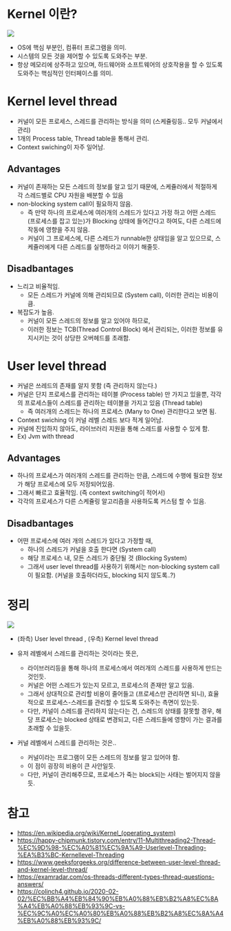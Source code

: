 # Kernel 이란?
![](https://upload.wikimedia.org/wikipedia/commons/thumb/8/8f/Kernel_Layout.svg/400px-Kernel_Layout.svg.png)

- OS에 핵심 부분인, 컴퓨터 프로그램을 의미.
- 시스템의 모든 것을 제어할 수 있도록 도와주는 부분.
- 항상 메모리에 상주하고 있으며, 하드웨어와 소프트웨어의 상호작용을 할 수 있도록 도와주는 핵심적인 인터페이스를 의미.

# Kernel level thread
- 커널이 모든 프로세스, 스레드를 관리하는 방식을 의미 (스케쥴링등.. 모두 커널에서 관리)
- 1개의 Process table, Thread table을 통해서 관리.
- Context swiching이 자주 일어남.

## Advantages
- 커널이 존재하는 모든 스레드의 정보를 알고 있기 때문에, 스케쥴러에서 적절하게 각 스레드별로 CPU 자원을 배분할 수 있음
- non-blocking system call이 필요하지 않음.
    - 즉 만약 하나의 프로세스에 여러개의 스레드가 있다고 가정 하고 어떤 스레드(프로세스를 잡고 있는)가 Blocking 상태에 들어간다고 하여도, 다른 스레드에 작동에 영향을 주지 않음.
    - 커널이 그 프로세스에, 다른 스레드가 runnable한 상태임을 알고 있으므로, 스케쥴러에게 다른 스레드를 실행하라고 이야기 해줄듯.

## Disadbantages
- 느리고 비율적임.
    - 모든 스레드가 커널에 의해 관리되므로 (System call), 이러한 관리는 비용이 큼.
- 복잡도가 높음.
    - 커널이 모든 스레드의 정보를 알고 있어야 하므로,
    - 이러한 정보는 TCB(Thread Control Block) 에서 관리되는, 이러한 정보를 유지시키는 것이 상당한 오버헤드를 초래함.

# User level thread
- 커널은 쓰레드의 존재를 알지 못함 (즉 관리하지 않는다.)
- 커널은 단지 프로세스를 관리하는 테이블 (Process table) 만 가지고 있을뿐, 각각의 프로세스들이 스레드를 관리하는 테이블을 가지고 있음 (Thread table)
    - 즉 여러개의 스레드는 하나의 프로세스 (Many to One) 관리한다고 보면 됨.
- Context swiching 이 커널 레벨 스레드 보다 적게 일어남.
- 커널에 진입하지 않아도, 라이브러리 지원을 통해 스레드를 사용할 수 있게 함.
- Ex) Jvm with thread 

## Advantages
- 하나의 프로세스가 여러개의 스레드를 관리하는 만큼, 스레드에 수행에 필요한 정보가 해당 프로세스에 모두 저장되어있음.
- 그래서 빠르고 효율적임. (즉 context switching이 적어서)
- 각각의 프로세스가 다른 스케쥴링 알고리즘을 사용하도록 커스텀 할 수 있음.

## Disadbantages
- 어떤 프로세스에 여러 개의 스레드가 있다고 가정할 때, 
    - 하나의 스레드가 커널을 호출 한다면 (System call)
    - 해당 프로세스 내, 모든 스레드가 중단될 것 (Blocking System)
    - 그래서 user level thread를 사용하기 위해서는 non-blocking system call이 필요함. (커널을 호출하더라도, blocking 되지 않도록..?)

# 정리
![](https://examradar.com/wp-content/uploads/2019/02/threads-types.png)
- (좌측) User level thread , (우측) Kernel level thread

- 유저 레벨에서 스레드를 관리하는 것이라는 뜻은, 
    - 라이브러리등을 통해 하나의 프로세스에서 여러개의 스레드를 사용하게 만드는 것인듯.
    - 커널은 어떤 스레드가 있는지 모르고, 프로세스의 존재만 알고 있음.
    - 그래서 상대적으로 관리할 비용이 줄어들고 (프로세스만 관리하면 되니), 효율적으로 프로세스-스레드를 관리할 수 있도록 도와주는 측면이 있는듯.
    - 다만, 커널이 스레드를 관리하지 않는다는 건, 스레드의 상태를 잘못할 경우, 해당 프로세스는 blocked 상태로 변경되고, 다른 스레드들에 영향이 가는 결과를 초래할 수 있을듯.

- 커널 레벨에서 스레드를 관리하는 것은..
    - 커널이라는 프로그램이 모든 스레드의 정보를 알고 있어야 함.
    - 이 점이 굉장히 비용이 큰 사안일듯.
    - 다만, 커널이 관리해주므로, 프로세스가 죽는 block되는 사태는 벌어지지 않을듯.

# 참고
- https://en.wikipedia.org/wiki/Kernel_(operating_system)
- https://happy-chipmunk.tistory.com/entry/11-Multithreading2-Thread-%EC%9D%98-%EC%A0%81%EC%9A%A9-Userlevel-Threading-%EA%B3%BC-Kernellevel-Threading
- https://www.geeksforgeeks.org/difference-between-user-level-thread-and-kernel-level-thread/
- https://examradar.com/os-threads-different-types-thread-questions-answers/
- https://colinch4.github.io/2020-02-02/%EC%BB%A4%EB%84%90%EB%A0%88%EB%B2%A8%EC%8A%A4%EB%A0%88%EB%93%9C-vs-%EC%9C%A0%EC%A0%80%EB%A0%88%EB%B2%A8%EC%8A%A4%EB%A0%88%EB%93%9C/
